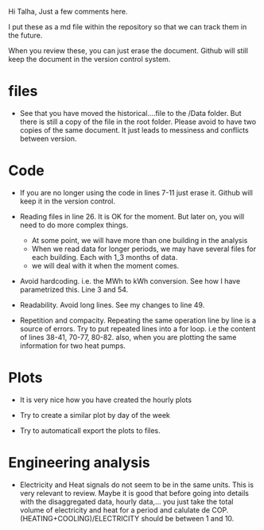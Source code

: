 Hi Talha, Just a few comments here.

I put these as a md file within the repository so that we can track them in the future.

When you review these, you can just erase the document. Github will still keep the document in the version control system.

# files
- See that you have moved the historical....file to the /Data folder. But there is still a copy of the file in the root folder. Please avoid to have two copies of the same document. It just leads to messiness and conflicts between version.

# Code
- If you are no longer using the code in lines 7-11 just erase it. Github will keep it in the version control.

- Reading files in line 26. It is OK for the moment. But later on, you will need to do more complex things.
	- At some point, we will have more than one building in the analysis
	- When we read data for longer periods, we may have several files for each building. Each with 1_3 months of data.
	- we will deal with it when the moment comes.

- Avoid hardcoding. i.e. the MWh to kWh conversion. See how I have parametrized this. Line 3 and 54.

- Readability. Avoid long lines. See my changes to line 49.

- Repetition and compacity. Repeating the same operation line by line is a source of errors. Try to put repeated lines into a for loop. i.e the content of lines 38-41, 70-77, 80-82. also, when you are plotting the same information for two heat pumps.

# Plots
- It is very nice how you have created the hourly plots

- Try to create a similar plot by day of the week

- Try to automaticall export the plots to files.

# Engineering analysis

- Electricity and Heat signals do not seem to be in the same units. This is very relevant to review. Maybe it is good that before going into details with the disaggregated data, hourly data,... you just take the total volume of electricity and heat for a period and calulate de COP. (HEATING+COOLING)/ELECTRICITY should be between 1 and 10.
